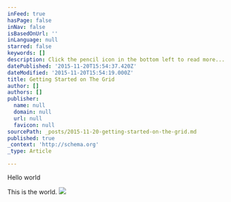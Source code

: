 ```yaml
---
inFeed: true
hasPage: false
inNav: false
isBasedOnUrl: ''
inLanguage: null
starred: false
keywords: []
description: Click the pencil icon in the bottom left to read more...
datePublished: '2015-11-20T15:54:37.420Z'
dateModified: '2015-11-20T15:54:19.000Z'
title: Getting Started on The Grid
author: []
authors: []
publisher:
  name: null
  domain: null
  url: null
  favicon: null
sourcePath: _posts/2015-11-20-getting-started-on-the-grid.md
published: true
_context: 'http://schema.org'
_type: Article

---
```

Hello world

This is the world.
![](https://the-grid-user-content.s3-us-west-2.amazonaws.com/ff1ca568-445b-47b3-9976-4d8c9cc47672.jpg)